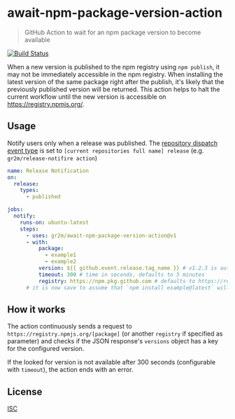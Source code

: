 # await-npm-package-version-action

> GitHub Action to wait for an npm package version to become available

[![Build Status](https://github.com/gr2m/await-npm-package-version-action/workflows/Test/badge.svg)](https://github.com/gr2m/await-npm-package-version-action/actions)

When a new version is published to the npm registry using `npm publish`, it may not be immediately accessible in the npm registry. When installing the latest version of the same package right after the publish, it's likely that the previously published version will be returned. This action helps to halt the current workflow until the new version is accessible on https://registry.npmjs.org/.

## Usage

Notify users only when a release was published. The [repository dispatch event type](https://docs.github.com/en/free-pro-team@latest/rest/reference/repos#create-a-repository-dispatch-event) is set to `[current repositories full name] release` (e.g. `gr2m/release-notifire action`)

```yml
name: Release Notification
on:
  release:
    types:
      - published

jobs:
  notify:
    runs-on: ubuntu-latest
    steps:
      - uses: gr2m/await-npm-package-version-action@v1
      - with:
          package: 
            - example1
            - example2
          version: ${{ github.event.release.tag_name }} # v1.2.3 is automatically parsed as "1.2.3"
          timeout: 300 # time in seconds, defaults to 5 minutes
          registry: https://npm.pkg.github.com # defaults to https://registry.npmjs.org
      # it is now save to assume that `npm install example@latest` will return the new version
```

## How it works

The action continuously sends a request to `https://registry.npmjs.org/[package]` (or another `registry` if specified as parameter) and checks if the JSON response's `versions` object has a key for the configured version.

If the looked for version is not available after 300 seconds (configurable with `timeout`), the action ends with an error.

## License

[ISC](LICENSE)
